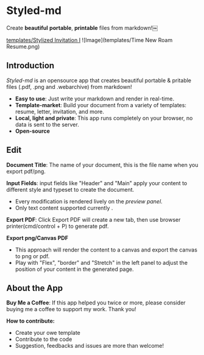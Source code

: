 # Styled-md
Create **beautiful**
**portable**, **printable** files from markdown!￼

[templates/Stylized Invitation I](https://github.com/karlz97/styled-md/blob/main/templates/Letter%20II.png?raw=true)
![Image](templates/Time New Roam Resume.png)


## Introduction
*Styled-md* is an opensource app that creates beautiful portable & pritable files (.pdf, .png and .webarchive) from markdown!
- **Easy to use**: Just write your markdown and render in real-time.
- **Template-market**: Build your document from a variety of templates: resume, letter, invitation, and more.
- **Local, light and private**: This app runs completely on your browser, no data is sent to the server.
- **Open-source**

## Edit
**Document Title**: The name of your document, this is the file name when you export pdf/png.

**Input Fields**: input fields like "Header" and "Main" apply your content to different style and typeset to create the document.
- Every modification is rendered lively on the *preview panel*.
- Only text content supported currently .

**Export PDF**:  Click Export PDF will create a new tab, then use browser printer(cmd/control + P) to generate pdf.

**Export png/Canvas PDF**
- This approach will render the content to a canvas and export the canvas to png or pdf.
- Play with "Flex", "border" and "Stretch" in the left panel to adjust the position of your content in the generated page.

## About the App

**Buy Me a Coffee**: If this app helped you twice or more, please consider buying me a coffee to support my work. Thank you!

**How to contribute:**
- Create your owe template
- Contribute to the code
- Suggestion, feedbacks and issues are more than welcome!
